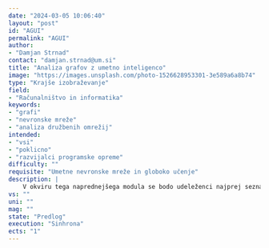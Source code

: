 ```yaml
---
date: "2024-03-05 10:06:40"
layout: "post"
id: "AGUI"
permalink: "AGUI"
author:
- "Damjan Strnad"
contact: "damjan.strnad@um.si"
title: "Analiza grafov z umetno inteligenco"
image: "https://images.unsplash.com/photo-1526628953301-3e589a6a8b74"
type: "Krajše izobraževanje"
field:
- "Računalništvo in informatika"
keywords:
- "grafi"
- "nevronske mreže"
- "analiza družbenih omrežij"
intended:
- "vsi"
- "poklicno"
- "razvijalci programske opreme"
difficulty: ""
requisite: "Umetne nevronske mreže in globoko učenje"
description: |
    V okviru tega naprednejšega modula se bodo udeleženci najprej seznanili z različnimi oblikami grafov in načini predstavitve omrežij iz realnega sveta v obliki podatkovne strukture graf. V nadaljevanju bodo spoznali osnove grafovskih nevronskih mrež, njihove principe delovanja in načine pretvorbe vozlišč, podgrafov ali celotnih grafov v vektorske vložitve. Nad vektorskimi vložitvami bodo v nadaljevanju zgradili napovedni ali klasifikacijski model za napovedovanje povezav, klasifikacijo vozlišč ali klasifikacijo grafov. To bodo povezali s praktičnim primerom uporabe, kot je analiza družbenih omrežij, napovedovanje prometnih tokov ali priporočanje na podlagi interakcij med uporabniki in predmeti. Pričakovano je poznavanje osnov programiranja v pythonu in strojnega učenja.
vs: ""
uni: ""
mag: ""
state: "Predlog"
execution: "Sinhrona"
ects: "1"
---
```

